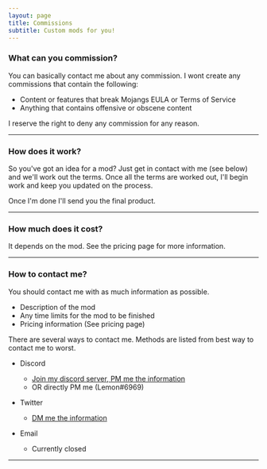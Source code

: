 ```yaml
---
layout: page
title: Commissions
subtitle: Custom mods for you!
---
```


### What can you commission?

You can basically contact me about any commission. 
I wont create any commissions that contain the following:

- Content or features that break Mojangs EULA or Terms of Service
- Anything that contains offensive or obscene content

I reserve the right to deny any commission for any reason.

****
### How does it work?

So you've got an idea for a mod? Just get in contact with me (see below) and we'll work out the terms.
Once all the terms are worked out, I'll begin work and keep you updated on the process.

Once I'm done I'll send you the final product.

****
### How much does it cost?

It depends on the mod.
See the pricing page for more information.

****
### How to contact me?

You should contact me with as much information as possible.
- Description of the mod
- Any time limits for the mod to be finished
- Pricing information (See pricing page)

There are several ways to contact me.
Methods are listed from best way to contact me to worst.

- Discord
    - [Join my discord server, PM me the information](https://discord.gg/SyPnhBp)
    - OR directly PM me (Lemon#6969)

- Twitter
    - [DM me the information](https://twitter.com/lemonszz_)

- Email
    - Currently closed

****